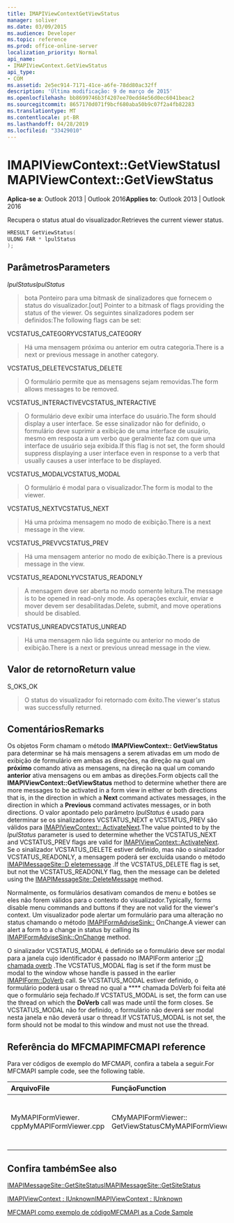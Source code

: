 ```yaml
---
title: IMAPIViewContextGetViewStatus
manager: soliver
ms.date: 03/09/2015
ms.audience: Developer
ms.topic: reference
ms.prod: office-online-server
localization_priority: Normal
api_name:
- IMAPIViewContext.GetViewStatus
api_type:
- COM
ms.assetid: 2e5ec914-7171-41ce-a6fe-78dd80ac32ff
description: 'Última modificação: 9 de março de 2015'
ms.openlocfilehash: bb8699746b3f4207ee70edd4e56d0ec6041beac2
ms.sourcegitcommit: 8657170d071f9bcf680aba50b9c07f2a4fb82283
ms.translationtype: MT
ms.contentlocale: pt-BR
ms.lasthandoff: 04/28/2019
ms.locfileid: "33429010"
---
```

# <a name="imapiviewcontextgetviewstatus"></a><span data-ttu-id="bba2c-103">IMAPIViewContext::GetViewStatus</span><span class="sxs-lookup"><span data-stu-id="bba2c-103">IMAPIViewContext::GetViewStatus</span></span>

  
  
<span data-ttu-id="bba2c-104">**Aplica-se a**: Outlook 2013 | Outlook 2016</span><span class="sxs-lookup"><span data-stu-id="bba2c-104">**Applies to**: Outlook 2013 | Outlook 2016</span></span> 
  
<span data-ttu-id="bba2c-105">Recupera o status atual do visualizador.</span><span class="sxs-lookup"><span data-stu-id="bba2c-105">Retrieves the current viewer status.</span></span> 
  
```cpp
HRESULT GetViewStatus(
ULONG FAR * lpulStatus
);
```

## <a name="parameters"></a><span data-ttu-id="bba2c-106">Parâmetros</span><span class="sxs-lookup"><span data-stu-id="bba2c-106">Parameters</span></span>

 <span data-ttu-id="bba2c-107">_lpulStatus_</span><span class="sxs-lookup"><span data-stu-id="bba2c-107">_lpulStatus_</span></span>
  
> <span data-ttu-id="bba2c-108">bota Ponteiro para uma bitmask de sinalizadores que fornecem o status do visualizador.</span><span class="sxs-lookup"><span data-stu-id="bba2c-108">[out] Pointer to a bitmask of flags providing the status of the viewer.</span></span> <span data-ttu-id="bba2c-109">Os seguintes sinalizadores podem ser definidos:</span><span class="sxs-lookup"><span data-stu-id="bba2c-109">The following flags can be set:</span></span>
    
<span data-ttu-id="bba2c-110">VCSTATUS_CATEGORY</span><span class="sxs-lookup"><span data-stu-id="bba2c-110">VCSTATUS_CATEGORY</span></span> 
  
> <span data-ttu-id="bba2c-111">Há uma mensagem próxima ou anterior em outra categoria.</span><span class="sxs-lookup"><span data-stu-id="bba2c-111">There is a next or previous message in another category.</span></span> 
    
<span data-ttu-id="bba2c-112">VCSTATUS_DELETE</span><span class="sxs-lookup"><span data-stu-id="bba2c-112">VCSTATUS_DELETE</span></span> 
  
> <span data-ttu-id="bba2c-113">O formulário permite que as mensagens sejam removidas.</span><span class="sxs-lookup"><span data-stu-id="bba2c-113">The form allows messages to be removed.</span></span> 
    
<span data-ttu-id="bba2c-114">VCSTATUS_INTERACTIVE</span><span class="sxs-lookup"><span data-stu-id="bba2c-114">VCSTATUS_INTERACTIVE</span></span> 
  
> <span data-ttu-id="bba2c-115">O formulário deve exibir uma interface do usuário.</span><span class="sxs-lookup"><span data-stu-id="bba2c-115">The form should display a user interface.</span></span> <span data-ttu-id="bba2c-116">Se esse sinalizador não for definido, o formulário deve suprimir a exibição de uma interface de usuário, mesmo em resposta a um verbo que geralmente faz com que uma interface de usuário seja exibida.</span><span class="sxs-lookup"><span data-stu-id="bba2c-116">If this flag is not set, the form should suppress displaying a user interface even in response to a verb that usually causes a user interface to be displayed.</span></span> 
    
<span data-ttu-id="bba2c-117">VCSTATUS_MODAL</span><span class="sxs-lookup"><span data-stu-id="bba2c-117">VCSTATUS_MODAL</span></span> 
  
> <span data-ttu-id="bba2c-118">O formulário é modal para o visualizador.</span><span class="sxs-lookup"><span data-stu-id="bba2c-118">The form is modal to the viewer.</span></span> 
    
<span data-ttu-id="bba2c-119">VCSTATUS_NEXT</span><span class="sxs-lookup"><span data-stu-id="bba2c-119">VCSTATUS_NEXT</span></span> 
  
> <span data-ttu-id="bba2c-120">Há uma próxima mensagem no modo de exibição.</span><span class="sxs-lookup"><span data-stu-id="bba2c-120">There is a next message in the view.</span></span> 
    
<span data-ttu-id="bba2c-121">VCSTATUS_PREV</span><span class="sxs-lookup"><span data-stu-id="bba2c-121">VCSTATUS_PREV</span></span> 
  
> <span data-ttu-id="bba2c-122">Há uma mensagem anterior no modo de exibição.</span><span class="sxs-lookup"><span data-stu-id="bba2c-122">There is a previous message in the view.</span></span> 
    
<span data-ttu-id="bba2c-123">VCSTATUS_READONLY</span><span class="sxs-lookup"><span data-stu-id="bba2c-123">VCSTATUS_READONLY</span></span> 
  
> <span data-ttu-id="bba2c-124">A mensagem deve ser aberta no modo somente leitura.</span><span class="sxs-lookup"><span data-stu-id="bba2c-124">The message is to be opened in read-only mode.</span></span> <span data-ttu-id="bba2c-125">As operações excluir, enviar e mover devem ser desabilitadas.</span><span class="sxs-lookup"><span data-stu-id="bba2c-125">Delete, submit, and move operations should be disabled.</span></span> 
    
<span data-ttu-id="bba2c-126">VCSTATUS_UNREAD</span><span class="sxs-lookup"><span data-stu-id="bba2c-126">VCSTATUS_UNREAD</span></span> 
  
> <span data-ttu-id="bba2c-127">Há uma mensagem não lida seguinte ou anterior no modo de exibição.</span><span class="sxs-lookup"><span data-stu-id="bba2c-127">There is a next or previous unread message in the view.</span></span>
    
## <a name="return-value"></a><span data-ttu-id="bba2c-128">Valor de retorno</span><span class="sxs-lookup"><span data-stu-id="bba2c-128">Return value</span></span>

<span data-ttu-id="bba2c-129">S_OK</span><span class="sxs-lookup"><span data-stu-id="bba2c-129">S_OK</span></span> 
  
> <span data-ttu-id="bba2c-130">O status do visualizador foi retornado com êxito.</span><span class="sxs-lookup"><span data-stu-id="bba2c-130">The viewer's status was successfully returned.</span></span>
    
## <a name="remarks"></a><span data-ttu-id="bba2c-131">Comentários</span><span class="sxs-lookup"><span data-stu-id="bba2c-131">Remarks</span></span>

<span data-ttu-id="bba2c-132">Os objetos Form chamam o método **IMAPIViewContext:: GetViewStatus** para determinar se há mais mensagens a serem ativadas em um modo de exibição de formulário em ambas as direções, na direção na qual um **próximo** comando ativa as mensagens, na direção na qual um comando **anterior** ativa mensagens ou em ambas as direções.</span><span class="sxs-lookup"><span data-stu-id="bba2c-132">Form objects call the **IMAPIViewContext::GetViewStatus** method to determine whether there are more messages to be activated in a form view in either or both directions that is, in the direction in which a **Next** command activates messages, in the direction in which a **Previous** command activates messages, or in both directions.</span></span> <span data-ttu-id="bba2c-133">O valor apontado pelo parâmetro _lpulStatus_ é usado para determinar se os sinalizadores VCSTATUS_NEXT e VCSTATUS_PREV são válidos para [IMAPIViewContext:: ActivateNext](imapiviewcontext-activatenext.md).</span><span class="sxs-lookup"><span data-stu-id="bba2c-133">The value pointed to by the  _lpulStatus_ parameter is used to determine whether the VCSTATUS_NEXT and VCSTATUS_PREV flags are valid for [IMAPIViewContext::ActivateNext](imapiviewcontext-activatenext.md).</span></span> <span data-ttu-id="bba2c-134">Se o sinalizador VCSTATUS_DELETE estiver definido, mas não o sinalizador VCSTATUS_READONLY, a mensagem poderá ser excluída usando o método [IMAPIMessageSite::D eletemessage](imapimessagesite-deletemessage.md) .</span><span class="sxs-lookup"><span data-stu-id="bba2c-134">If the VCSTATUS_DELETE flag is set, but not the VCSTATUS_READONLY flag, then the message can be deleted using the [IMAPIMessageSite::DeleteMessage](imapimessagesite-deletemessage.md) method.</span></span> 
  
<span data-ttu-id="bba2c-135">Normalmente, os formulários desativam comandos de menu e botões se eles não forem válidos para o contexto do visualizador.</span><span class="sxs-lookup"><span data-stu-id="bba2c-135">Typically, forms disable menu commands and buttons if they are not valid for the viewer's context.</span></span> <span data-ttu-id="bba2c-136">Um visualizador pode alertar um formulário para uma alteração no status chamando o método [IMAPIFormAdviseSink::](imapiformadvisesink-onchange.md) OnChange.</span><span class="sxs-lookup"><span data-stu-id="bba2c-136">A viewer can alert a form to a change in status by calling its [IMAPIFormAdviseSink::OnChange](imapiformadvisesink-onchange.md) method.</span></span> 
  
<span data-ttu-id="bba2c-137">O sinalizador VCSTATUS_MODAL é definido se o formulário deve ser modal para a janela cujo identificador é passado no IMAPIForm anterior [::D chamada overb](imapiform-doverb.md) .</span><span class="sxs-lookup"><span data-stu-id="bba2c-137">The VCSTATUS_MODAL flag is set if the form must be modal to the window whose handle is passed in the earlier [IMAPIForm::DoVerb](imapiform-doverb.md) call.</span></span> <span data-ttu-id="bba2c-138">Se VCSTATUS_MODAL estiver definido, o formulário poderá usar o thread no qual a \*\*\*\* chamada DoVerb foi feita até que o formulário seja fechado.</span><span class="sxs-lookup"><span data-stu-id="bba2c-138">If VCSTATUS_MODAL is set, the form can use the thread on which the **DoVerb** call was made until the form closes.</span></span> <span data-ttu-id="bba2c-139">Se VCSTATUS_MODAL não for definido, o formulário não deverá ser modal nesta janela e não deverá usar o thread.</span><span class="sxs-lookup"><span data-stu-id="bba2c-139">If VCSTATUS_MODAL is not set, the form should not be modal to this window and must not use the thread.</span></span> 
  
## <a name="mfcmapi-reference"></a><span data-ttu-id="bba2c-140">Referência do MFCMAPI</span><span class="sxs-lookup"><span data-stu-id="bba2c-140">MFCMAPI reference</span></span>

<span data-ttu-id="bba2c-141">Para ver códigos de exemplo do MFCMAPI, confira a tabela a seguir.</span><span class="sxs-lookup"><span data-stu-id="bba2c-141">For MFCMAPI sample code, see the following table.</span></span>
  
|<span data-ttu-id="bba2c-142">**Arquivo**</span><span class="sxs-lookup"><span data-stu-id="bba2c-142">**File**</span></span>|<span data-ttu-id="bba2c-143">**Função**</span><span class="sxs-lookup"><span data-stu-id="bba2c-143">**Function**</span></span>|<span data-ttu-id="bba2c-144">**Comentário**</span><span class="sxs-lookup"><span data-stu-id="bba2c-144">**Comment**</span></span>|
|:-----|:-----|:-----|
|<span data-ttu-id="bba2c-145">MyMAPIFormViewer. cpp</span><span class="sxs-lookup"><span data-stu-id="bba2c-145">MyMAPIFormViewer.cpp</span></span>  <br/> |<span data-ttu-id="bba2c-146">CMyMAPIFormViewer:: GetViewStatus</span><span class="sxs-lookup"><span data-stu-id="bba2c-146">CMyMAPIFormViewer::GetViewStatus</span></span>  <br/> |<span data-ttu-id="bba2c-147">MFCMAPI implementa o método **IMAPIViewContext:: GetViewStatus** nesta função.</span><span class="sxs-lookup"><span data-stu-id="bba2c-147">MFCMAPI implements the **IMAPIViewContext::GetViewStatus** method in this function.</span></span>  <br/> |
   
## <a name="see-also"></a><span data-ttu-id="bba2c-148">Confira também</span><span class="sxs-lookup"><span data-stu-id="bba2c-148">See also</span></span>



[<span data-ttu-id="bba2c-149">IMAPIMessageSite::GetSiteStatus</span><span class="sxs-lookup"><span data-stu-id="bba2c-149">IMAPIMessageSite::GetSiteStatus</span></span>](imapimessagesite-getsitestatus.md)
  
[<span data-ttu-id="bba2c-150">IMAPIViewContext : IUnknown</span><span class="sxs-lookup"><span data-stu-id="bba2c-150">IMAPIViewContext : IUnknown</span></span>](imapiviewcontextiunknown.md)


[<span data-ttu-id="bba2c-151">MFCMAPI como exemplo de código</span><span class="sxs-lookup"><span data-stu-id="bba2c-151">MFCMAPI as a Code Sample</span></span>](mfcmapi-as-a-code-sample.md)

